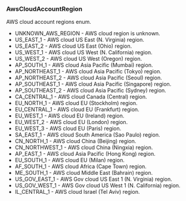 ### AwsCloudAccountRegion
AWS cloud account regions enum.

- UNKNOWN_AWS_REGION - AWS cloud region is unknown.
- US_EAST_1 - AWS cloud US East (N. Virginia) region.
- US_EAST_2 - AWS cloud US East (Ohio) region.
- US_WEST_1 - AWS cloud US West (N. California) region.
- US_WEST_2 - AWS cloud US West (Oregon) region.
- AP_SOUTH_1 - AWS cloud Asia Pacific (Mumbai) region.
- AP_NORTHEAST_1 - AWS cloud Asia Pacific (Tokyo) region.
- AP_NORTHEAST_2 - AWS cloud Asia Pacific (Seoul) region.
- AP_SOUTHEAST_1 - AWS cloud Asia Pacific (Singapore) region.
- AP_SOUTHEAST_2 - AWS cloud Asia Pacific (Sydney) region.
- CA_CENTRAL_1 - AWS cloud Canada (Central) region.
- EU_NORTH_1 - AWS cloud EU (Stockholm) region.
- EU_CENTRAL_1 - AWS cloud EU (Frankfurt) region.
- EU_WEST_1 - AWS cloud EU (Ireland) region.
- EU_WEST_2 - AWS cloud EU (London) region.
- EU_WEST_3 - AWS cloud EU (Paris) region.
- SA_EAST_1 - AWS cloud South America (Sao Paulo) region.
- CN_NORTH_1 - AWS cloud China (Beijing) region.
- CN_NORTHWEST_1 - AWS cloud China (Ningxia) region.
- AP_EAST_1 - AWS cloud Asia Pacific (Hong Kong) region.
- EU_SOUTH_1 - AWS cloud EU (Milan) region.
- AF_SOUTH_1 - AWS cloud Africa (Cape Town) region.
- ME_SOUTH_1 - AWS cloud Middle East (Bahrain) region.
- US_GOV_EAST_1 - AWS Gov cloud US East 1 (N. Virginia) region.
- US_GOV_WEST_1 - AWS Gov cloud US West 1 (N. California) region.
- IL_CENTRAL_1 - AWS cloud Israel (Tel Aviv) region.
